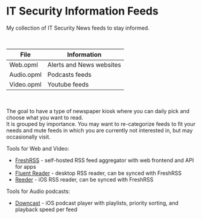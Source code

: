 # IT Security Information Feeds

My collection of IT Security News feeds to stay informed.  

<br> 

| File       | Information              |
| ---------- | ------------------------ |
| Web.opml   | Alerts and News websites |
| Audio.opml | Podcasts feeds           |
| Video.opml | Youtube feeds            |

<br> 

The goal to have a type of newspaper kiosk where you can daily pick and choose what you want to read.  
It is grouped by importance. You may want to re-categorize feeds to fit your needs and mute feeds in which you are currently not interested in, but may occasionally visit.  

Tools for Web and Video:
- [FreshRSS](https://freshrss.org/) - self-hosted RSS feed aggregator with web frontend and API for apps
- [Fluent Reader](https://hyliu.me/fluent-reader/) - desktop RSS reader, can be synced with FreshRSS
- [Reeder](https://reederapp.com/) - iOS RSS reader, can be synced with FreshRSS

Tools for Audio podcasts:
- [Downcast](https://www.downcastapp.com/) - iOS podcast player with playlists, priority sorting, and playback speed per feed
